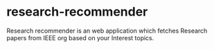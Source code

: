 # research-recommender
Research recommender is an web application which fetches Research papers from IEEE org based on your Interest topics.
